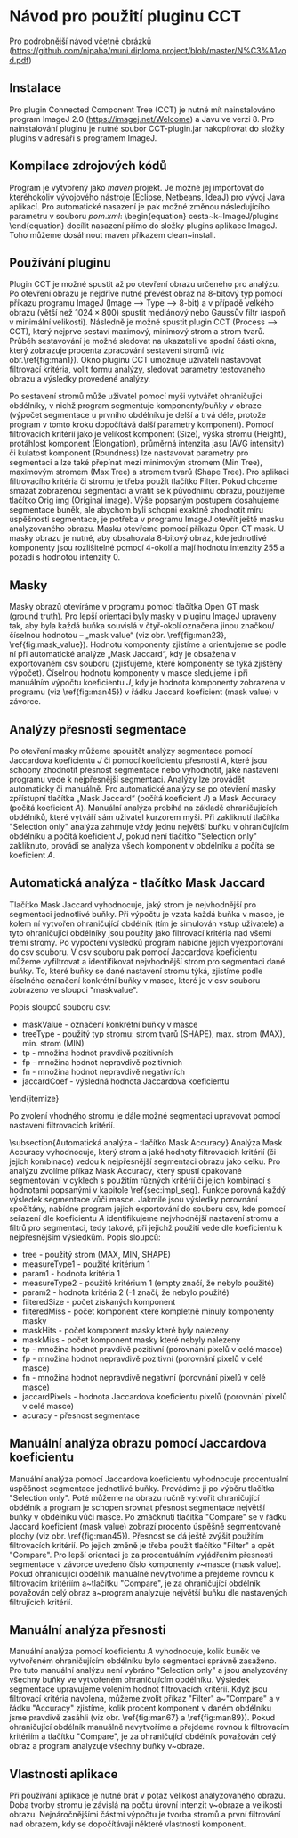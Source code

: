 # Návod pro použití pluginu CCT

Pro podrobnější návod včetně obrázků (https://github.com/nipaba/muni.diploma.project/blob/master/N%C3%A1vod.pdf)

## Instalace
Pro plugin Connected Component Tree (CCT) je nutné mít nainstalováno program ImageJ 2.0 (https://imagej.net/Welcome) a Javu ve verzi 8. Pro nainstalování pluginu je nutné soubor CCT-plugin.jar nakopírovat do složky plugins v adresáři s programem ImageJ. 

## Kompilace zdrojových kódů
Program je vytvořený jako $maven$ projekt. Je možné jej importovat do kteréhokoliv vývojového nástroje (Eclipse, Netbeans, IdeaJ) pro vývoj Java aplikací. Pro automatické nasazení je pak možné změnou následujícího parametru v souboru $pom.xml$:
\begin{equation}
 	<outputDirectory>cesta~k~ImageJ/plugins</outputDirectory>
\end{equation}
docílit nasazení přímo do složky plugins aplikace ImageJ. Toho můžeme dosáhnout maven příkazem clean~install.


## Používání pluginu
Plugin CCT je možné spustit až po otevření obrazu určeného pro analýzu. Po otevření obrazu je nejdříve nutné převést obraz na 8-bitový typ pomocí příkazu programu ImageJ (Image –> Type –> 8-bit) a v případě velkého obrazu (větší než $1024 \times 800$) spustit mediánový nebo Gaussův filtr (aspoň v minimální velikosti). Následně je možné spustit plugin CCT (Process –> CCT), který nejprve sestaví maximový, minimový strom a strom tvarů. Průběh sestavování je možné sledovat na ukazateli ve spodní části okna, který zobrazuje procenta zpracování sestavení stromů (viz obr.\ref{fig:man1}).
Okno pluginu CCT umožňuje uživateli nastavovat filtrovací kritéria, volit formu analýzy, sledovat parametry testovaného obrazu a výsledky provedené analýzy.


Po sestavení stromů může uživatel pomocí myši vytvářet ohraničující obdélníky, v nichž program segmentuje komponenty/buňky v obraze (výpočet segmentace u prvního obdélníku je delší a trvá déle, protože program v tomto kroku dopočítává další parametry komponent). Pomocí filtrovacích kritérií jako je velikost komponent (Size), výška stromu (Height), protáhlost komponent (Elongation), průměrná intenzita jasu (AVG intensity) či kulatost komponent (Roundness) lze nastavovat parametry pro segmentaci a lze také přepínat mezi minimovým stromem (Min Tree), maximovým stromem (Max Tree) a stromem tvarů (Shape Tree). Pro aplikaci filtrovacího kritéria či stromu je třeba použít tlačítko Filter. Pokud chceme smazat zobrazenou segmentaci a vrátit se k původnímu obrazu, použijeme tlačítko Orig img (Original image).
Výše popsaným postupem dosahujeme segmentace buněk, ale abychom byli schopni exaktně zhodnotit míru úspěšnosti segmentace, je potřeba v programu ImageJ otevřít ještě masku analyzovaného obrazu. Masku otevřeme pomocí příkazu Open GT mask. U masky obrazu je nutné, aby obsahovala 8-bitový obraz, kde jednotlivé komponenty jsou rozlišitelné pomocí 4-okolí a mají hodnotu intenzity 255 a pozadí s hodnotou intenzity 0.

## Masky 
Masky obrazů otevíráme v programu pomocí tlačítka Open GT mask (ground truth). Pro lepší orientaci byly masky v pluginu ImageJ upraveny tak, aby byla každá buňka souvislá v čtyř-okolí označena jinou značkou/číselnou hodnotou – „mask value“ (viz obr. \ref{fig:man23}, \ref{fig:mask_value}). Hodnotu komponenty zjistíme a orientujeme se podle ní při automatické analýze „Mask Jaccard“, kdy je obsažena v exportovaném csv souboru (zjišťujeme, které komponenty se týká zjištěný výpočet). Číselnou hodnotu komponenty v masce sledujeme i při manuálním výpočtu koeficientu $J$, kdy je hodnota komponenty zobrazena v programu (viz \ref{fig:man45}) v řádku Jaccard koeficient (mask value) v závorce.

## Analýzy přesnosti segmentace
Po otevření masky můžeme spouštět analýzy segmentace pomocí Jaccardova koeficientu $J$ či pomocí koeficientu přesnosti $A$, které jsou schopny zhodnotit přesnost segmentace nebo vyhodnotit, jaké nastavení programu vede k nejpřesnější segmentaci.
Analýzy lze provádět automaticky či manuálně. Pro automatické analýzy se po otevření masky zpřístupní tlačítka „Mask Jaccard“ (počítá koeficient $J$) a Mask Accuracy (počítá koeficient $A$). Manuální analýza probíhá na základě ohraničujících obdélníků, které vytváří sám uživatel kurzorem myši. Při zakliknutí tlačítka "Selection only" analýza zahrnuje vždy jednu největší buňku v ohraničujícím obdélníku a počítá koeficient $J$, pokud není tlačítko "Selection only" zakliknuto, provádí se analýza všech komponent v obdélníku a počítá se koeficient $A$.

## Automatická analýza - tlačítko Mask Jaccard
Tlačítko Mask Jaccard vyhodnocuje, jaký strom je nejvhodnější pro segmentaci jednotlivé buňky. 
Při výpočtu je vzata každá buňka v masce, je kolem ní vytvořen ohraničující obdélník (tím je simulován vstup uživatele) a tyto ohraničující obdélníky jsou použity jako filtrovací kritéria nad všemi třemi stromy. Po vypočtení výsledků program nabídne jejich vyexportování do csv souboru. V csv souboru pak pomocí Jaccardova koeficientu můžeme vyfiltrovat a identifikovat nejvhodnější strom pro segmentaci dané buňky. To, které buňky se dané nastavení stromu týká, zjistíme podle číselného označení konkrétní buňky v masce, které je v csv souboru zobrazeno ve sloupci "maskvalue". 

Popis sloupců souboru csv:

- maskValue - označení konkrétní buňky v masce
- treeType - použitý typ stromu: strom tvarů (SHAPE), max. strom (MAX), min. strom (MIN)
- tp - množina hodnot pravdivě pozitivních
- fp - množina hodnot nepravdivě pozitivních
- fn - množina hodnot nepravdivě negativních
- jaccardCoef - výsledná hodnota Jaccardova koeficientu

\end{itemize}

Po zvolení vhodného stromu je dále možné segmentaci upravovat pomocí nastavení filtrovacích kritérií.

\subsection{Automatická analýza - tlačítko Mask Accuracy}
Analýza Mask Accuracy vyhodnocuje, který strom a jaké hodnoty filtrovacích kritérií (či jejich kombinace) vedou k nejpřesnější segmentaci obrazu jako celku.
Pro analýzu zvolíme příkaz Mask Accuracy, který spustí opakované segmentování v cyklech s použitím různých kritérií či jejich kombinací s hodnotami popsanými v kapitole \ref{sec:impl_seg}. Funkce porovná každý výsledek segmentace vůči masce. Jakmile jsou výsledky porovnání spočítány, nabídne program jejich exportování do souboru csv, kde pomocí seřazení dle koeficientu $A$ identifikujeme nejvhodnější nastavení stromu a filtrů pro segmentaci, tedy takové, při jejichž použití vede dle koeficientu k nejpřesnějším výsledkům.
Popis sloupců:


- tree - použitý strom (MAX, MIN, SHAPE)
- measureType1	- použité kritérium 1
- param1 - hodnota kritéria 1
- measureType2 - použité kritérium 1 (empty značí, že nebylo použité)
- param2 - hodnota kritéria 2 (-1 značí, že nebylo použité)
- filteredSize - počet získaných komponent
- filteredMiss - počet komponent které kompletně minuly komponenty masky
- maskHits	- počet komponent masky které byly nalezeny
- maskMiss	- počet komponent masky které nebyly nalezeny
- tp - množina hodnot pravdivě pozitivní (porovnání pixelů v celé masce)
- fp - množina hodnot nepravdivě pozitivní (porovnání pixelů v celé masce)
- fn - množina hodnot nepravdivě negativní (porovnání pixelů v celé masce)
- jaccardPixels	- hodnota Jaccardova koeficientu pixelů (porovnání pixelů v celé masce)
- acuracy - přesnost segmentace


## Manuální analýza obrazu pomocí Jaccardova koeficientu

Manuální analýza pomocí Jaccardova koeficientu vyhodnocuje procentuální úspěšnost segmentace jednotlivé buňky.
Provádíme ji po výběru tlačítka "Selection only". Poté můžeme na obrazu ručně vytvořit ohraničující obdélník a program je schopen srovnat přesnost segmentace největší buňky v obdélníku vůči masce. Po zmáčknutí tlačítka "Compare" se v řádku Jaccard koeficient (mask value) zobrazí procento úspěšně segmentované plochy (viz obr. \ref{fig:man45}). Přesnost se dá ještě zvýšit použitím filtrovacích kritérií. Po jejich změně je třeba použít tlačítko "Filter" a opět "Compare". Pro lepší orientaci je za procentuálním vyjádřením přesnosti segmentace v závorce uvedeno číslo komponenty v~masce (mask value).
Pokud ohraničující obdélník manuálně nevytvoříme a přejdeme rovnou k filtrovacím kritériím a~tlačítku "Compare", je za ohraničující obdélník považován celý obraz a~program analyzuje největší buňku dle nastavených filtrujících kritérií.

## Manuální analýza přesnosti
Manuální analýza pomocí koeficientu $A$ vyhodnocuje, kolik buněk ve vytvořeném ohraničujícím obdélníku bylo segmentací správně zasaženo.
Pro tuto manuální analýzu není vybráno "Selection only" a jsou analyzovány všechny buňky ve vytvořeném ohraničujícím obdélníku. Výsledek segmentace upravujeme volením hodnot filtrovacích kritérií. Když jsou filtrovací kritéria navolena, můžeme zvolit příkaz "Filter" a~"Compare" a v řádku "Accuracy" zjistíme, kolik procent komponent v daném obdélníku jsme pravdivě zasáhli (viz obr. \ref{fig:man67} a \ref{fig:man89}).
Pokud ohraničující obdélník manuálně nevytvoříme a přejdeme rovnou k filtrovacím kritériím a tlačítku "Compare", je za ohraničující obdélník považován celý obraz a program analyzuje všechny buňky v~obraze.

## Vlastnosti aplikace
Při používání aplikace je nutné brát v potaz velikost analyzovaného obrazu. Doba tvorby stromu je závislá na počtu úrovní intenzit v~obraze a velikosti obrazu. Nejnáročnějšími částmi výpočtu je tvorba stromů a první filtrování nad obrazem, kdy se dopočítávají některé vlastnosti komponent.
